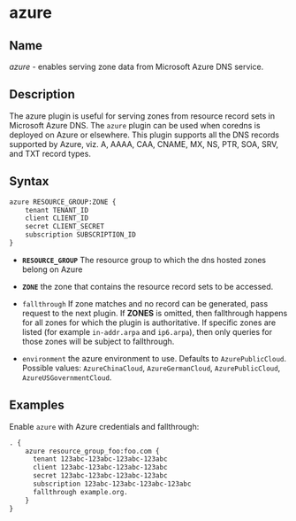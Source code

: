 # azure

## Name

*azure* - enables serving zone data from Microsoft Azure DNS service.

## Description

The azure plugin is useful for serving zones from resource record
sets in Microsoft Azure DNS. The `azure` plugin can be used when coredns is deployed on Azure or elsewhere.
This plugin supports all the DNS records supported by Azure, viz. A, AAAA, CAA, CNAME, MX, NS, PTR, SOA, SRV, and TXT record types.

## Syntax

~~~ txt
azure RESOURCE_GROUP:ZONE {
    tenant TENANT_ID
    client CLIENT_ID
    secret CLIENT_SECRET
    subscription SUBSCRIPTION_ID
}
~~~

*   **`RESOURCE_GROUP`** The resource group to which the dns hosted zones belong on Azure

*   **`ZONE`** the zone that contains the resource record sets to be
    accessed.

*   `fallthrough` If zone matches and no record can be generated, pass request to the next plugin.
    If **ZONES** is omitted, then fallthrough happens for all zones for which the plugin is
    authoritative. If specific zones are listed (for example `in-addr.arpa` and `ip6.arpa`), then
    only queries for those zones will be subject to fallthrough.

*   `environment` the azure environment to use. Defaults to `AzurePublicCloud`. Possible values: `AzureChinaCloud`, `AzureGermanCloud`, `AzurePublicCloud`, `AzureUSGovernmentCloud`.

## Examples

Enable `azure` with Azure credentials and fallthrough:

~~~ txt
. {
    azure resource_group_foo:foo.com {
      tenant 123abc-123abc-123abc-123abc
      client 123abc-123abc-123abc-123abc
      secret 123abc-123abc-123abc-123abc
      subscription 123abc-123abc-123abc-123abc
      fallthrough example.org.
    }
}
~~~
